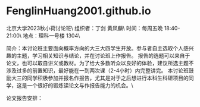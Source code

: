 # FenglinHuang2001.github.io

北京大学2023秋小荷讨论班\\
组织者：丁剑 黄凤麟\\
时间：每周五晚 18:40-21:00\\
地点：理科一号楼 1304\\

简介：本讨论班主要面向概率方向的大三大四学生开放。参与者自主选取个人感兴趣的主题，学习相关知识与结论，并在讨论班上作报告。 报告的选题可以来自于论文，也可以取自讲义或教材。为了给大多数听众以良好的体验，建议所选主题不涉及过多的前置知识，最好能在一到两次课（2-4小时）内完整讲完。 本讨论班鼓励大三的同学积极参加并报名作报告，尤其是对于之后想进行本科生科研项目的同学，这是一个很好的锻炼读论文与作报告能力的机会。\\



论文报告安排：
